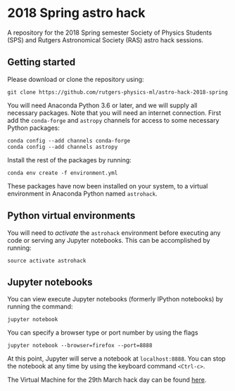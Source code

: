 # 2018 Spring astro hack
A repository for the 2018 Spring semester Society of Physics Students (SPS)
and Rutgers Astronomical Society (RAS) astro hack sessions.

## Getting started
Please download or clone the repository using:

    git clone https://github.com/rutgers-physics-ml/astro-hack-2018-spring


You will need Anaconda Python 3.6 or later, and we will supply all
necessary packages. Note that you will need an internet connection.
First add the `conda-forge` and `astropy` channels for access to some 
necessary Python packages:

    conda config --add channels conda-forge
    conda config --add channels astropy

Install the rest of the packages by running:

    conda env create -f environment.yml

These packages have now been installed on your system, to a virtual
environment in Anaconda Python named `astrohack`.

## Python virtual environments
You will need to *activate* the `astrohack` environment before executing any
code or serving any Jupyter notebooks. This can be accomplished by running:

    source activate astrohack

## Jupyter notebooks
You can view execute Jupyter notebooks (formerly IPython notebooks) by 
running the command:

    jupyter notebook

You can specify a browser type or port number by using the flags
    
    jupyter notebook --browser=firefox --port=8888

At this point, Jupyter will serve a notebook at `localhost:8888`. You can 
stop the notebook at any time by using the keyboard command `<Ctrl-c>`.

The Virtual Machine for the 29th March hack day can be found [here](https://drive.google.com/file/d/1ZWVIO1uXxbYZ5qhPhrNLQmMFAqh2XWCa/view).

